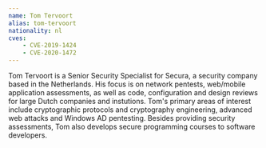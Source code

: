 ```yaml
---
name: Tom Tervoort
alias: tom-tervoort
nationality: nl
cves:
    - CVE-2019-1424
    - CVE-2020-1472
---
```

Tom Tervoort is a Senior Security Specialist for Secura, a security company based in the Netherlands. His focus is on network pentests, web/mobile application assessments, as well as code, configuration and design reviews for large Dutch companies and instutions. Tom's primary areas of interest include cryptographic protocols and cryptography engineering, advanced web attacks and Windows AD pentesting. Besides providing security assessments, Tom also develops secure programming courses to software developers.
